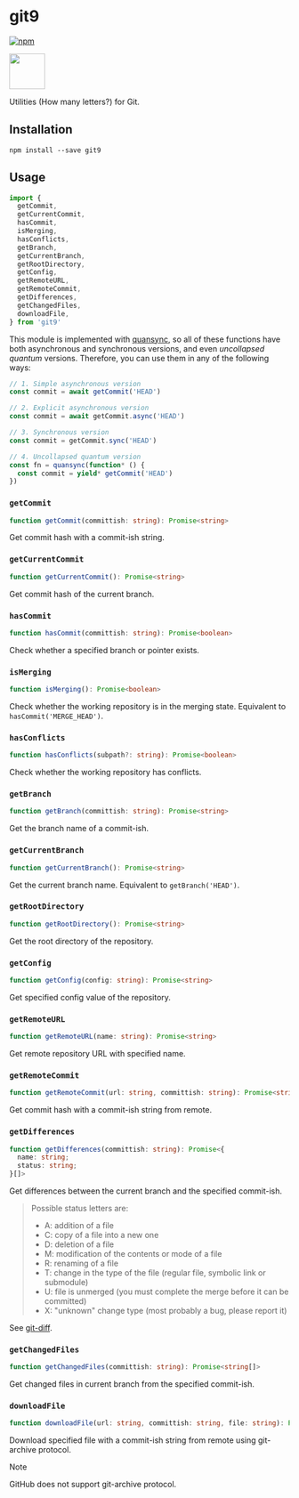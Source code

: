 # git9

[![npm](https://img.shields.io/npm/v/git9.svg)](https://www.npmjs.com/package/git9)

<img src="https://cdn.jsdelivr.net/gh/CyanSalt/git9@main/docs/icon.svg" width="64" height="64">

Utilities (How many letters?) for Git.

## Installation

```shell
npm install --save git9
```

## Usage

```js
import {
  getCommit,
  getCurrentCommit,
  hasCommit,
  isMerging,
  hasConflicts,
  getBranch,
  getCurrentBranch,
  getRootDirectory,
  getConfig,
  getRemoteURL,
  getRemoteCommit,
  getDifferences,
  getChangedFiles,
  downloadFile,
} from 'git9'
```

This module is implemented with [quansync](https://github.com/quansync-dev/quansync), so all of these functions have both asynchronous and synchronous versions, and even _uncollapsed quantum_ versions. Therefore, you can use them in any of the following ways:

```ts
// 1. Simple asynchronous version
const commit = await getCommit('HEAD')

// 2. Explicit asynchronous version
const commit = await getCommit.async('HEAD')

// 3. Synchronous version
const commit = getCommit.sync('HEAD')

// 4. Uncollapsed quantum version
const fn = quansync(function* () {
  const commit = yield* getCommit('HEAD')
})
```

### `getCommit`

```ts
function getCommit(committish: string): Promise<string>
```

Get commit hash with a commit-ish string.

### `getCurrentCommit`

```ts
function getCurrentCommit(): Promise<string>
```

Get commit hash of the current branch.

### `hasCommit`

```ts
function hasCommit(committish: string): Promise<boolean>
```

Check whether a specified branch or pointer exists.

### `isMerging`

```ts
function isMerging(): Promise<boolean>
```

Check whether the working repository is in the merging state. Equivalent to `hasCommit('MERGE_HEAD')`.

### `hasConflicts`

```ts
function hasConflicts(subpath?: string): Promise<boolean>
```

Check whether the working repository has conflicts.

### `getBranch`

```ts
function getBranch(committish: string): Promise<string>
```

Get the branch name of a commit-ish.

### `getCurrentBranch`

```ts
function getCurrentBranch(): Promise<string>
```

Get the current branch name. Equivalent to `getBranch('HEAD')`.

### `getRootDirectory`

```ts
function getRootDirectory(): Promise<string>
```

Get the root directory of the repository.

### `getConfig`

```ts
function getConfig(config: string): Promise<string>
```

Get specified config value of the repository.

### `getRemoteURL`

```ts
function getRemoteURL(name: string): Promise<string>
```

Get remote repository URL with specified name.

### `getRemoteCommit`

```ts
function getRemoteCommit(url: string, committish: string): Promise<string>
```

Get commit hash with a commit-ish string from remote.

### `getDifferences`

```ts
function getDifferences(committish: string): Promise<{
  name: string;
  status: string;
}[]>
```

Get differences between the current branch and the specified commit-ish.

> Possible status letters are:
> - A: addition of a file
> - C: copy of a file into a new one
> - D: deletion of a file
> - M: modification of the contents or mode of a file
> - R: renaming of a file
> - T: change in the type of the file (regular file, symbolic link or submodule)
> - U: file is unmerged (you must complete the merge before it can be committed)
> - X: "unknown" change type (most probably a bug, please report it)

See [git-diff](https://git-scm.com/docs/git-diff).

### `getChangedFiles`

```ts
function getChangedFiles(committish: string): Promise<string[]>
```

Get changed files in current branch from the specified commit-ish.

### `downloadFile`

```ts
function downloadFile(url: string, committish: string, file: string): Promise<string>
```

Download specified file with a commit-ish string from remote using git-archive protocol.

> [!NOTE]
> GitHub does not support git-archive protocol.
